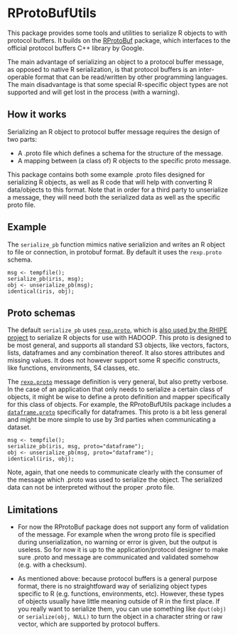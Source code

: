 RProtoBufUtils
==============

This package provides some tools and utilities to serialize R objects to with protocol buffers. It builds on the [RProtoBuf](http://r-forge.r-project.org/projects/rprotobuf/) package, which interfaces to the official protocol buffers C++ library by Google.

The main advantage of serializing an object to a protocol buffer message, as opposed to native R serialization, is that protocol buffers is an inter-operable format that can be read/written by other programming languages. The main disadvantage is that some special R-specific object types are not supported and will get lost in the process (with a warning).

How it works
------------

Serializing an R object to protocol buffer message requires the design of two parts:

 - A .proto file which defines a schema for the structure of the message.
 - A mapping between (a class of) R objects to the specific proto message.

This package contains both some example .proto files designed for serializing R objects, as well as R code that will help with converting R data/objects to this format. Note that in order for a third party to unserialize a message, they will need both the serialized data as well as the specific proto file.

Example
--------

The `serialize_pb` function mimics native serializion and writes an R object to file or connection, in protobuf format. By default it uses the `rexp.proto` schema.

    msg <- tempfile();
    serialize_pb(iris, msg);
    obj <- unserialize_pb(msg);
    identical(iris, obj);


Proto schemas
-------------

The default `serialize_pb` uses [`rexp.proto`](https://github.com/jeroenooms/RProtoBufUtils/blob/master/inst/proto/dataframe.proto), which is [also used by the RHIPE project](https://www.datadr.org/doc/serialize.html) to serialize R objects for use with HADOOP. This proto is designed to be most general, and supports all standard S3 objects, like vectors, factors, lists, dataframes and any combination thereof. It also stores attributes and missing values. It does not however support some R specific constructs, like functions, environments, S4 classes, etc.

The [`rexp.proto`](https://github.com/jeroenooms/RProtoBufUtils/blob/master/inst/proto/rexp.proto) message definition is very general, but also pretty verbose. In the case of an application that only needs to serialize a certain class of objects, it might be wise to define a proto definition and mapper specifically for this class of objects. For example, the RProtoBufUtils package includes a [`dataframe.proto`](https://github.com/jeroenooms/RProtoBufUtils/blob/master/inst/proto/dataframe.proto) specifically for dataframes. This proto is a bit less general and might be more simple to use by 3rd parties when communicating a dataset. 

    msg <- tempfile();
    serialize_pb(iris, msg, proto="dataframe");
    obj <- unserialize_pb(msg, proto="dataframe");
    identical(iris, obj); 

Note, again, that one needs to communicate clearly with the consumer of the message which .proto was used to serialize the object. The serialized data can not be interpreted without the proper .proto file.

Limitations
-----------

- For now the RProtoBuf package does not support any form of validation of the message. For example when the wrong proto file is specified during unserialization, no warning or error is given, but the output is useless. So for now it is up to the application/protocol designer to make sure .proto and message are communicated and validated somehow (e.g. with a checksum). 

- As mentioned above: because protocol buffers is a general purpose format, there is no straightfoward way of serializing object types specific to R (e.g. functions, environments, etc). However, these types of objects usually have little meaning outside of R in the first place. If you really want to serialize them, you can use something like `dput(obj)` or `serialize(obj, NULL)` to turn the object in a character string or raw vector, which are supported by protocol buffers.
